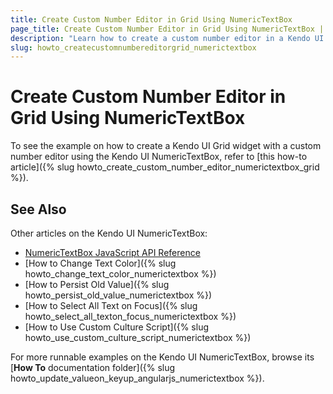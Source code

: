 ```yaml
---
title: Create Custom Number Editor in Grid Using NumericTextBox
page_title: Create Custom Number Editor in Grid Using NumericTextBox | Kendo UI NumericTextBox
description: "Learn how to create a custom number editor in a Kendo UI Grid widget using the Kendo UI NumericTextBox."
slug: howto_createcustomnumbereditorgrid_numerictextbox
---
```


# Create Custom Number Editor in Grid Using NumericTextBox

To see the example on how to create a Kendo UI Grid widget with a custom number editor using the Kendo UI NumericTextBox, refer to [this how-to article]({% slug howto_create_custom_number_editor_numerictextbox_grid %}).

## See Also

Other articles on the Kendo UI NumericTextBox:

* [NumericTextBox JavaScript API Reference](/api/javascript/ui/numerictextbox)
* [How to Change Text Color]({% slug howto_change_text_color_numerictextbox %})
* [How to Persist Old Value]({% slug howto_persist_old_value_numerictextbox %})
* [How to Select All Text on Focus]({% slug howto_select_all_texton_focus_numerictextbox %})
* [How to Use Custom Culture Script]({% slug howto_use_custom_culture_script_numerictextbox %})

For more runnable examples on the Kendo UI NumericTextBox, browse its [**How To** documentation folder]({% slug howto_update_valueon_keyup_angularjs_numerictextbox %}).
